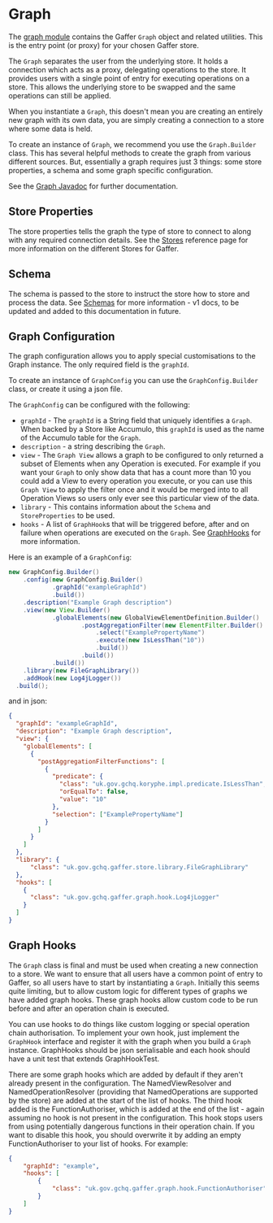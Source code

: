 # Graph

The [graph module](https://github.com/gchq/Gaffer/tree/master/core/graph) contains the Gaffer `Graph` object and related utilities. This is the entry point (or proxy) for your chosen Gaffer store.

The `Graph` separates the user from the underlying store. It holds a connection which acts as a proxy, delegating operations to the store.
It provides users with a single point of entry for executing operations on a store. This allows the underlying store to be swapped and the same operations can still be applied.

When you instantiate a `Graph`, this doesn't mean you are creating an entirely new graph with its own data, you are simply creating a connection to a store where some data is held.

To create an instance of `Graph`, we recommend you use the `Graph.Builder` class. This has several helpful methods to create the graph from various different sources.
But, essentially a graph requires just 3 things: some store properties, a schema and some graph specific configuration.

See the [Graph Javadoc](https://gchq.github.io/Gaffer/uk/gov/gchq/gaffer/graph/package-summary.html) for further documentation.

## Store Properties
The store properties tells the graph the type of store to connect to along with any required connection details. See the [Stores](../../../administration-guide/gaffer-stores/store-guide.md) reference page for more information on the different Stores for Gaffer.

## Schema
The schema is passed to the store to instruct the store how to store and process the data. See [Schemas](https://gchq.github.io/gaffer-doc/v1docs/getting-started/developer-guide/schemas.html) for more information - v1 docs, to be updated and added to this documentation in future.

## Graph Configuration
The graph configuration allows you to apply special customisations to the Graph instance. The only required field is the `graphId`.

To create an instance of `GraphConfig` you can use the `GraphConfig.Builder` class, or create it using a json file.

The `GraphConfig` can be configured with the following:
 - `graphId` - The `graphId` is a String field that uniquely identifies a `Graph`. When backed by a Store like Accumulo, this `graphId` is used as the name of the Accumulo table for the `Graph`.
 - `description` - a string describing the `Graph`.
 - `view` - The `Graph View` allows a graph to be configured to only returned a subset of Elements when any Operation is executed. For example if you want your `Graph` to only show data that has a count more than 10 you could add a View to every operation you execute, or you can use this `Graph View` to apply the filter once and it would be merged into to all Operation Views so users only ever see this particular view of the data.
 - `library` - This contains information about the `Schema` and `StoreProperties` to be used.
 - `hooks` - A list of `GraphHook`s that will be triggered before, after and on failure when operations are executed on the `Graph`. See [GraphHooks](#graph-hooks) for more information.
 
Here is an example of a `GraphConfig`:
 
```java
new GraphConfig.Builder()
    .config(new GraphConfig.Builder()
            .graphId("exampleGraphId")
            .build())
    .description("Example Graph description")
    .view(new View.Builder()
            .globalElements(new GlobalViewElementDefinition.Builder()
                    .postAggregationFilter(new ElementFilter.Builder()
                        .select("ExamplePropertyName")
                        .execute(new IsLessThan("10"))
                        .build())
                    .build())
            .build())
    .library(new FileGraphLibrary())
    .addHook(new Log4jLogger())
  .build();
```

and in json:

```json
{
  "graphId": "exampleGraphId",
  "description": "Example Graph description",
  "view": {
    "globalElements": [
      {
        "postAggregationFilterFunctions": [
          {
            "predicate": {
              "class": "uk.gov.gchq.koryphe.impl.predicate.IsLessThan",
              "orEqualTo": false,
              "value": "10"
            },
            "selection": ["ExamplePropertyName"]
          }
        ]
      }
    ]
  },
  "library": {
      "class": "uk.gov.gchq.gaffer.store.library.FileGraphLibrary"
  },
  "hooks": [
    {
      "class": "uk.gov.gchq.gaffer.graph.hook.Log4jLogger"
    }
  ]
}
```

## Graph Hooks
The `Graph` class is final and must be used when creating a new connection to a store. We want to ensure that all users have a common point of entry to Gaffer, so all users have to start by instantiating a `Graph`.
Initially this seems quite limiting, but to allow custom logic for different types of graphs we have added graph hooks. These graph hooks allow custom code to be run before and after an operation chain is executed.

You can use hooks to do things like custom logging or special operation chain authorisation. To implement your own hook, just implement the `GraphHook` interface and register it with the graph when you build a `Graph` instance.
GraphHooks should be json serialisable and each hook should have a unit test that extends GraphHookTest.

There are some graph hooks which are added by default if they aren't already present in the configuration. The NamedViewResolver and NamedOperationResolver (providing that NamedOperations are supported by the store) are added at the start of the list of hooks.
The third hook added is the FunctionAuthoriser, which is added at the end of the list - again assuming no hook is not present in the configuration. This hook stops users from using potentially dangerous functions in their operation chain.
If you want to disable this hook, you should overwrite it by adding an empty FunctionAuthoriser to your list of hooks. For example:

```json
{
    "graphId": "example",
    "hooks": [
        {
            "class": "uk.gov.gchq.gaffer.graph.hook.FunctionAuthoriser"
        }
    ]
}
```
